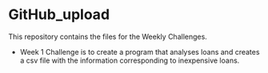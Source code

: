 # GitHub_upload

This repository contains the files for the Weekly Challenges.

- Week 1 Challenge is to create a program that analyses loans and creates a csv file with the information corresponding to inexpensive loans.
